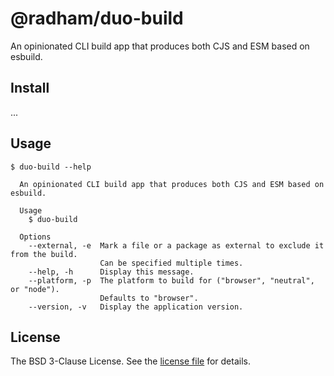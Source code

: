 @radham/duo-build
=================

An opinionated CLI build app that produces both CJS and ESM based on esbuild.

Install
-------

...

Usage
-----

```sh-session
$ duo-build --help

  An opinionated CLI build app that produces both CJS and ESM based on esbuild.

  Usage
    $ duo-build

  Options
    --external, -e  Mark a file or a package as external to exclude it from the build.
                    Can be specified multiple times.
    --help, -h      Display this message.
    --platform, -p  The platform to build for ("browser", "neutral", or "node").
                    Defaults to "browser".
    --version, -v   Display the application version.
```

License
-------

The BSD 3-Clause License. See the [license file](LICENSE) for details.
